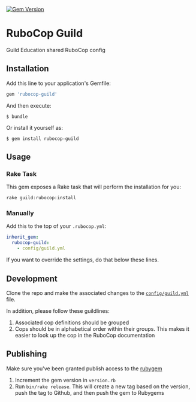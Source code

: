[![Gem Version](https://badge.fury.io/rb/rubocop-guild.svg)](https://badge.fury.io/rb/rubocop-guild)
# RuboCop Guild

Guild Education shared RuboCop config

## Installation

Add this line to your application's Gemfile:

```ruby
gem 'rubocop-guild'
```

And then execute:

    $ bundle

Or install it yourself as:

    $ gem install rubocop-guild

## Usage

### Rake Task

This gem exposes a Rake task that will perform the installation for you:

```bash
rake guild:rubocop:install
```

### Manually

Add this to the top of your `.rubocop.yml`:

```yaml
inherit_gem:
  rubocop-guild:
    - config/guild.yml
```

If you want to override the settings, do that below these lines.

## Development

Clone the repo and make the associated changes to the [`config/guild.yml`](https://github.com/GuildEducationInc/rubocop-guild/tree/master/config/guild.yml) file.

In addition, please follow these guildlines:

1. Associated cop definitions should be grouped
2. Cops should be in alphabetical order within their groups. This makes it easier to look up the cop in the RuboCop documentation

## Publishing

Make sure you've been granted publish access to the [rubygem](https://rubygems.org/gems/rubocop-guild)

1. Increment the gem version in `version.rb`
2. Run `bin/rake release`. This will create a new tag based on the version, push the tag to Github, and then push the gem to Rubygems